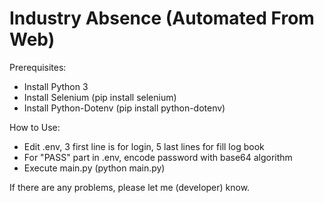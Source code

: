 # Industry Absence (Automated From Web)
Prerequisites:
- Install Python 3
- Install Selenium (pip install selenium)
- Install Python-Dotenv (pip install python-dotenv)

How to Use:
- Edit .env, 3 first line is for login, 5 last lines for fill log book
- For "PASS" part in .env, encode password with base64 algorithm
- Execute main.py (python main.py)

If there are any problems, please let me (developer) know. 